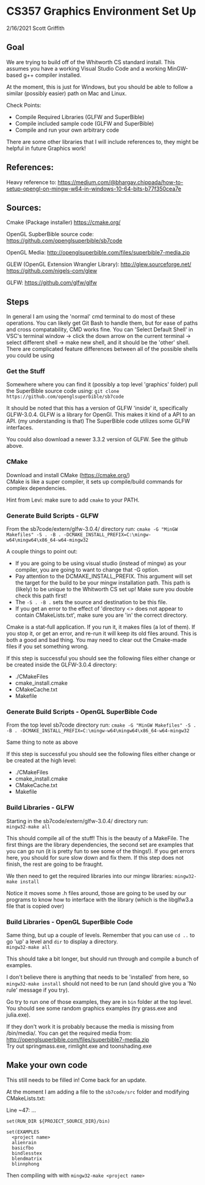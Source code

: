 # CS357 Graphics Environment Set Up
2/16/2021
Scott Griffith

## Goal
We are trying to build off of the Whitworth CS standard install. This assumes you have a working Visual Studio Code and a working MinGW-based g++ compiler installed.

At the moment, this is just for Windows, but you should be able to follow a similar (possibly easier) path on Mac and Linux.

Check Points:
* Compile Required Libraries (GLFW and SuperBible)
* Compile included sample code (GLFW and SuperBible)
* Compile and run your own arbitrary code

There are some other libraries that I will include references to, they might be helpful in future Graphics work! 

## References:
Heavy reference to:
https://medium.com/@bhargav.chippada/how-to-setup-opengl-on-mingw-w64-in-windows-10-64-bits-b77f350cea7e

## Sources:
Cmake (Package installer)
https://cmake.org/  

OpenGL SupberBible source code:  
https://github.com/openglsuperbible/sb7code

OpenGL Media:
http://openglsuperbible.com/files/superbible7-media.zip  

GLEW (OpenGL Extension Wrangler Library):
http://glew.sourceforge.net/  
https://github.com/nigels-com/glew  

GLFW:
https://github.com/glfw/glfw


## Steps

In general I am using the 'normal' cmd terminal to do most of these operations. You can likely get Git Bash to handle them, but for ease of paths and cross compatability, CMD works fine. You can 'Select Default Shell' in VSC's terminal window -> click the down arrow on the current terminal -> select different shell -> make new shell, and it should be the 'other' shell. There are complicated feature differences between all of the possible shells you could be using

### Get the Stuff

Somewhere where you can find it (possibly a top level 'graphics' folder) pull the SuperBible source code using:
`git clone https://github.com/openglsuperbible/sb7code`  

It should be noted that this has a version of GLFW 'inside' it, specifically GLFW-3.0.4. GLFW is a library for OpenGl. This makes it kind of a API to an API. (my understanding is that) The SuperBible code utilizes some GLFW interfaces.

You could also download a newer 3.3.2 version of GLFW. See the github above.

### CMake
Download and install CMake (https://cmake.org/)  
CMake is like a super compiler, it sets up compile/build commands for complex dependencies.

Hint from Levi: make sure to add `cmake` to your PATH.

### Generate Build Scripts - GLFW
From the sb7code/extern/glfw-3.0.4/ directory run:
`cmake -G "MinGW Makefiles" -S . -B . -DCMAKE_INSTALL_PREFIX=C:\mingw-w64\mingw64\x86_64-w64-mingw32`

A couple things to point out:
* If you are going to be using visual studio (instead of mingw) as your compiler, you are going to want to change that -G option.
* Pay attention to the DCMAKE_INSTALL_PREFIX. This argument will set the target for the build to be your mingw installation path. This path is (likely) to be unique to the Whitworth CS set up! Make sure you double check this path first!
* The `-S . -B .` sets the source and destination to be this file.
* If you get an error to the effect of 'directory <> does not appear to contain CMakeLists.txt', make sure you are 'in' the correct directory.

Cmake is a stat-full application. If you run it, it makes files (a lot of them). If you stop it, or get an error, and re-run it will keep its old files around. This is both a good and bad thing. You may need to clear out the Cmake-made files if you set something wrong.

If this step is successful you should see the following files either change or be created inside the GLFW-3.0.4 directory:
* ./CMakeFiles
* cmake_install.cmake
* CMakeCache.txt
* Makefile
  
### Generate Build Scripts - OpenGL SuperBible Code
From the top level sb7code directory run:
`cmake -G "MinGW Makefiles" -S . -B . -DCMAKE_INSTALL_PREFIX=C:\mingw-w64\mingw64\x86_64-w64-mingw32`

Same thing to note as above

If this step is successful you should see the following files either change or be created at the high level:
* ./CMakeFiles
* cmake_install.cmake
* CMakeCache.txt
* Makefile

### Build Libraries - GLFW
Starting in the sb7code/extern/glfw-3.0.4/ directory run:  
`mingw32-make all`

This should compile all of the stuff! This is the beauty of a MakeFile. The first things are the library dependencies, the second set are examples that you can go run (it is pretty fun to see some of the things!). If you get errors here, you should for sure slow down and fix them. If this step does not finish, the rest are going to be fraught.

We then need to get the required libraries into our mingw libraries:
`mingw32-make install`

Notice it moves some .h files around, those are going to be used by our programs to know how to interface with the library (which is the libglfw3.a file that is copied over)

### Build Libraries - OpenGL SuperBible Code
Same thing, but up a couple of levels. Remember that you can use `cd ..` to go 'up' a level and `dir` to display a directory.  
`mingw32-make all`

This should take a bit longer, but should run through and compile a bunch of examples.

I don't believe there is anything that needs to be 'installed' from here, so `mingw32-make install` should not need to be run (and should give you a 'No rule' message if you try).

Go try to run one of those examples, they are in `bin` folder at the top level. You should see some random graphics examples (try grass.exe and julia.exe). 

If they don't work it is probably because the media is missing from /bin/media/. You can get the required media from: http://openglsuperbible.com/files/superbible7-media.zip  
Try out springmass.exe, rimlight.exe and toonshading.exe

## Make your own code

This still needs to be filled in! Come back for an update.

At the moment I am adding a file to the `sb7code/src` folder and modifying CMakeLists.txt:

Line ~47:
...
```
set(RUN_DIR ${PROJECT_SOURCE_DIR}/bin)

set(EXAMPLES
  <project name>
  alienrain
  basicfbo
  bindlesstex
  blendmatrix
  blinnphong

```

Then compiling with with `mingw32-make <project name>`